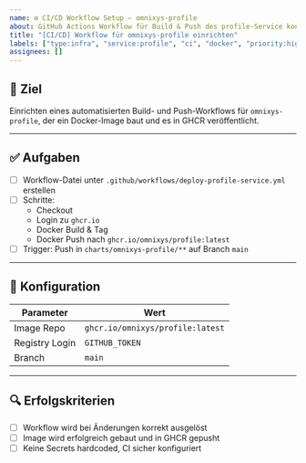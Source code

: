 ```yaml
---
name: ⚙️ CI/CD Workflow Setup – omnixys-profile
about: GitHub Actions Workflow für Build & Push des profile-Service konfigurieren
title: "[CI/CD] Workflow für omnixys-profile einrichten"
labels: ["type:infra", "service:profile", "ci", "docker", "priority:high"]
assignees: []
---
```


## 🎯 Ziel

Einrichten eines automatisierten Build- und Push-Workflows für `omnixys-profile`, der ein Docker-Image baut und es in GHCR veröffentlicht.

---

## ✅ Aufgaben

- [ ] Workflow-Datei unter `.github/workflows/deploy-profile-service.yml` erstellen
- [ ] Schritte:
  - Checkout
  - Login zu `ghcr.io`
  - Docker Build & Tag
  - Docker Push nach `ghcr.io/omnixys/profile:latest`
- [ ] Trigger: Push in `charts/omnixys-profile/**` auf Branch `main`

---

## 🔧 Konfiguration

| Parameter      | Wert                             |
| -------------- | -------------------------------- |
| Image Repo     | `ghcr.io/omnixys/profile:latest` |
| Registry Login | `GITHUB_TOKEN`                   |
| Branch         | `main`                           |

---

## 🔍 Erfolgskriterien

- [ ] Workflow wird bei Änderungen korrekt ausgelöst
- [ ] Image wird erfolgreich gebaut und in GHCR gepusht
- [ ] Keine Secrets hardcoded, CI sicher konfiguriert
